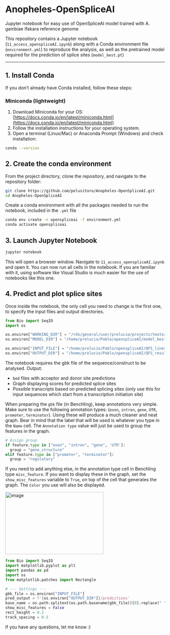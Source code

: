 # Anopheles-OpenSpliceAI
Jupyter notebook for easy use of OpenSpliceAI model trained with A. gambiae Ifakara reference genome

This repository contains a Jupyter notebook (`11_access_openspliceAI.ipynb`) along with a Conda environment file (`environment.yml`) to reproduce the analysis, as well as the pretrained model required for the prediction of splice sites (`model_best.pt`)

---

## **1. Install Conda**

If you don’t already have Conda installed, follow these steps:

### **Miniconda (lightweight)**
1. Download Miniconda for your OS: [https://docs.conda.io/en/latest/miniconda.html](https://docs.conda.io/en/latest/miniconda.html)  
2. Follow the installation instructions for your operating system.  
3. Open a terminal (Linux/Mac) or Anaconda Prompt (Windows) and check installation:

```bash
conda --version
```

## **2. Create the conda environment**
From the project directory, clone the repository, and navigate to the repository folder:

```bash
git clone https://github.com/pelusitoro/Anopheles-OpenSpliceAI.git
cd Anopheles-OpenSpliceAI
```

Create a conda environment with all the packages needed to run the notebook, included in the `.yml` file

```bash
conda env create -n openspliceai -f environment.yml
conda activate openspliceai
```

## **3. Launch Jupyter Notebook**

```bash
jupyter notebook
```
This will open a browser window.
Navigate to `11_access_openspliceAI.ipynb` and open it.
You can now run all cells in the notebook.
If you are familiar with it, using software like Visual Studio is much easier for the use of notebooks like this one.

## **4. Predict and plot splice sites**

Once inside the notebook, the only cell you need to change is the first one, to specify the input files and output directories.

```python
from Bio import SeqIO
import os

os.environ["WORKING_DIR"] = "/rds/general/user/prelucio/projects/tmstorage/live/openspliceAI/openspliceai" #Working directory
os.environ["MODEL_DIR"] = "/home/prelucio/Pablo/openspliceAI/model_best.pt" #PATH to model_best.pt

os.environ["INPUT_FILE"] = "/home/prelucio/Pablo/openspliceAI/QFS_lines/QFS5_REV.gbk" #gbk file with sequence to be analysed and annotations. Can be exported from benchling
os.environ["OUTPUT_DIR"] = "/home/prelucio/Pablo/openspliceAI/QFS_results/QFS5_REV" #Directory where output files will be saved
```

The notebook requires the gbk file of the sequence/construct to be analysed. Output:
- `bed` files with acceptor and donor site predictions
- Graph displaying scores for predicted splice sites
- Possible transcripts based on predicted splicing sites (only use this for input sequences which start from a transcription initiation site)

When preparing the `gbk` file (in Benchling), keep annotations very simple. Make sure to use the following annotation types: (`exon`, `intron`, `gene`, `UTR`, `promoter`, `terminator`). Using these will produce a much cleaner and neat graph. 
Bear in mind that the label that will be used is whatever you type in the `Name` cell. The `Annotation type` value will just be used to group the features in the graph.

```python
# Assign group
if feature.type in ["exon", "intron", "gene", 'UTR']:
  group = "gene_structure"
elif feature.type in ["promoter", "terminator"]:
  group = "regulatory"
```

If you need to add anything else, in the annotation type cell in Benchling type `misc_feature`. If you want to display these in the graph, set the `show_misc_features` variable to `True`, on top of the cell that generates the graph. The `Color` you use will also be displayed.

<img width="310" height="196" alt="image" src="https://github.com/user-attachments/assets/2c471557-4425-4e03-a157-9896e421bdb8" />


```python
from Bio import SeqIO
import matplotlib.pyplot as plt
import pandas as pd
import os
from matplotlib.patches import Rectangle

# --- Settings ---
gbk_file = os.environ["INPUT_FILE"]
pred_output = f'{os.environ["OUTPUT_DIR"]}/predictions'
base_name = os.path.splitext(os.path.basename(gbk_file))[0].replace(" ", "_")
show_misc_features = False
rect_height = 0.2
track_spacing = 0.5
```

If you have any questions, let me know :)
